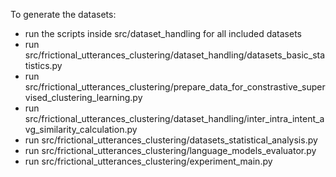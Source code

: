 To generate the datasets:
- run the scripts inside src/dataset_handling for all included datasets
- run src/frictional_utterances_clustering/dataset_handling/datasets_basic_statistics.py
- run src/frictional_utterances_clustering/prepare_data_for_constrastive_supervised_clustering_learning.py
- run src/frictional_utterances_clustering/dataset_handling/inter_intra_intent_avg_similarity_calculation.py
- run src/frictional_utterances_clustering/datasets_statistical_analysis.py
- run src/frictional_utterances_clustering/language_models_evaluator.py
- run src/frictional_utterances_clustering/experiment_main.py
